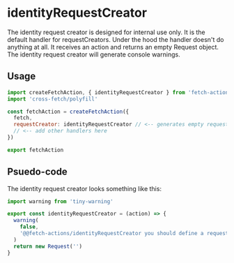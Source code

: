 # identityRequestCreator

The identity request creator is designed for internal use only. It is the default handler for requestCreators. Under the hood the handler doesn't do anything at all. It receives an action and returns an empty Request object. The identity request creator will generate console warnings.

## Usage

```js
import createFetchAction, { identityRequestCreator } from 'fetch-actions'
import 'cross-fetch/polyfill'

const fetchAction = createFetchAction({
  fetch,
  requestCreator: identityRequestCreator // <-- generates empty requests for every action
  // <-- add other handlers here
})

export fetchAction
```

## Psuedo-code

The identity request creator looks something like this:

```js
import warning from 'tiny-warning'

export const identityRequestCreator = (action) => {
  warning(
    false,
    '@@fetch-actions/identityRequestCreator you should define a requestCreator for all actions. The identity fetch handler generates blank requests.'
  )
  return new Request('')
}
```
